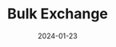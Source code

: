 ---  
layout: startup_page  
title: "Bulk Exchange"  
id: "bulkexchange.com"  
permalink: "/bulkexchangebulkexchange.com01232024/"  
website: "https://www.bulkexchange.com/"  
funding_round: "Seed"  
funding_amount: "$4M"  
investors: "Mike Andreacchi, Jonathon Trappe, Tom Hunt"  
about: "Bulk Exchange is a digital marketplace connecting suppliers, dumpsites, contractors, and estimators in the construction industry. It aims to streamline the bulk materials procurement process through enhanced connectivity, automation, and transparency, offering a comprehensive solution for finding, listing, and managing materials and RFPs. The platform addresses the industry's reliance on manual processes, improving efficiency and reducing errors."  
markets: "Construction, Technology, Information and Internet"  
hq: "San Rafael, California, United States"  
founded_year: "2020"  
linkedin: "https://www.linkedin.com/company/bulkexchange"  
twitter: ""  
instagram: ""  
facebook: "https://www.facebook.com/bulkexchange"  
crunchbase: "https://www.crunchbase.com/organization/bulk-exchange"  
pitchbook: "https://pitchbook.com/profiles/company/523000-36"  

date_display: "23-Jan-2024"  
date: "2024-01-23"

# SEO Optimization  
meta_title: "Bulk Exchange - Seed Funding ($4M)"  
meta_description: "Bulk Exchange, Bulk Exchange is a digital marketplace connecting suppliers, dumpsites, contractors, and estimators in the construction industry. It aims to streamlin..."  
meta_keywords: "Bulk Exchange, Construction, Technology, Information and Internet, Seed funding"  
canonical_url: "https://startup.projectstartups.com/bulkexchangebulkexchange.com01232024/"  
---